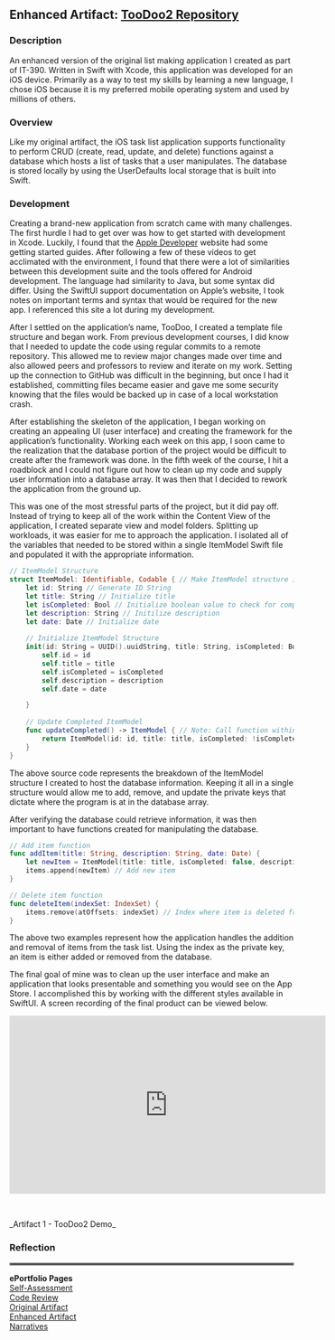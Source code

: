 ## Enhanced Artifact: [TooDoo2 Repository](https://github.com/Dustin-SNHU/TooDoo2)<br>

### Description
An enhanced version of the original list making application I created as part of IT-390. Written in Swift with Xcode, this application was developed for an iOS device. Primarily as a way to test my skills by learning a new language, I chose iOS because it is my preferred mobile operating system and used by millions of others.

### Overview
Like my original artifact, the iOS task list application supports functionality to perform CRUD (create, read, update, and delete) functions against a database which hosts a list of tasks that a user manipulates. The database is stored locally by using the UserDefaults local storage that is built into Swift. 

### Development
Creating a brand-new application from scratch came with many challenges. The first hurdle I had to get over was how to get started with development in Xcode. Luckily, I found that the [Apple Developer](https://developer.apple.com) website had some getting started guides. After following a few of these videos to get acclimated with the environment, I found that there were a lot of similarities between this development suite and the tools offered for Android development. The language had similarity to Java, but some syntax did differ. Using the SwiftUI support documentation on Apple’s website, I took notes on important terms and syntax that would be required for the new app. I referenced this site a lot during my development.

After I settled on the application’s name, TooDoo, I created a template file structure and began work. From previous development courses, I did know that I needed to update the code using regular commits to a remote repository. This allowed me to review major changes made over time and also allowed peers and professors to review and iterate on my work. Setting up the connection to GitHub was difficult in the beginning, but once I had it established, committing files became easier and gave me some security knowing that the files would be backed up in case of a local workstation crash.

 After establishing the skeleton of the application, I began working on creating an appealing UI (user interface) and creating the framework for the application’s functionality. Working each week on this app, I soon came to the realization that the database portion of the project would be difficult to create after the framework was done. In the fifth week of the course, I hit a roadblock and I could not figure out how to clean up my code and supply user information into a database array. It was then that I decided to rework the application from the ground up.

This was one of the most stressful parts of the project, but it did pay off. Instead of trying to keep all of the work within the Content View of the application, I created separate view and model folders. Splitting up workloads, it was easier for me to approach the application. I isolated all of the variables that needed to be stored within a single ItemModel Swift file and populated it with the appropriate information.

```swift
// ItemModel Structure
struct ItemModel: Identifiable, Codable { // Make ItemModel structure identifiable and codable
    let id: String // Generate ID String
    let title: String // Initialize title
    let isCompleted: Bool // Initialize boolean value to check for completed tasks
    let description: String // Initilize description
    let date: Date // Initialize date
    
    // Initialize ItemModel Structure
    init(id: String = UUID().uuidString, title: String, isCompleted: Bool, description: String, date: Date) { // Automatically create a unique ID for storing data
        self.id = id
        self.title = title
        self.isCompleted = isCompleted
        self.description = description
        self.date = date

    }
    
    // Update Completed ItemModel
    func updateCompleted() -> ItemModel { // Note: Call function within the ItemModel
        return ItemModel(id: id, title: title, isCompleted: !isCompleted, description: description, date: date)
    }
}
```

The above source code represents the breakdown of the ItemModel structure I created to host the database information. Keeping it all in a single structure would allow me to add, remove, and update the private keys that dictate where the program is at in the database array.

After verifying the database could retrieve information, it was then important to have functions created for manipulating the database.
```swift
// Add item function
func addItem(title: String, description: String, date: Date) {
    let newItem = ItemModel(title: title, isCompleted: false, description: description, date: date) // A new item will be added with title and isCompleted as being false
    items.append(newItem) // Add new item
}
```

```swift
// Delete item function
func deleteItem(indexSet: IndexSet) {
    items.remove(atOffsets: indexSet) // Index where item is deleted from
}
```

The above two examples represent how the application handles the addition and removal of items from the task list. Using the index as the private key, an item is either added or removed from the database.

The final goal of mine was to clean up the user interface and make an application that looks presentable and something you would see on the App Store. I accomplished this by working with the different styles available in SwiftUI. A screen recording of the final product can be viewed below.

<p align="center"><iframe width="560" height="315" src="https://www.youtube.com/embed/o4pGAJIfTDI" title="YouTube video player" frameborder="0" allow="accelerometer; autoplay; clipboard-write; encrypted-media; gyroscope; picture-in-picture" allowfullscreen></iframe></p><br>
<p>_Artifact 1 - TooDoo2 Demo_</p>


### Reflection

<hr style="border:2px solid gray">

**ePortfolio Pages**<br>
[Self-Assessment](https://dustin-snhu.github.io)<br>
[Code Review](https://dustin-snhu.github.io/code_review)<br>
[Original Artifact](https://dustin-snhu.github.io/original_artifact)<br>
[Enhanced Artifact](https://dustin-snhu.github.io/enhanced_artifact)<br>
[Narratives](https://dustin-snhu.github.io/narratives)
